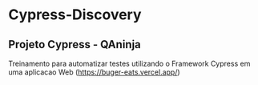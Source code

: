 # Cypress-Discovery
## Projeto Cypress - QAninja

Treinamento para automatizar testes utilizando o Framework Cypress em uma aplicacao Web (https://buger-eats.vercel.app/)
